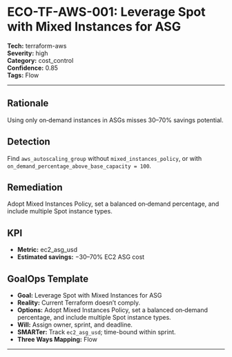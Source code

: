 # ECO-TF-AWS-001: Leverage Spot with Mixed Instances for ASG

**Tech:** terraform-aws  
**Severity:** high  
**Category:** cost_control  
**Confidence:** 0.85  
**Tags:** Flow

---

## Rationale
Using only on‑demand instances in ASGs misses 30–70% savings potential.

## Detection
Find `aws_autoscaling_group` without `mixed_instances_policy`, or with `on_demand_percentage_above_base_capacity = 100`.

## Remediation
Adopt Mixed Instances Policy, set a balanced on‑demand percentage, and include multiple Spot instance types.

## KPI
- **Metric:** ec2_asg_usd  
- **Estimated savings:** −30–70% EC2 ASG cost

## GoalOps Template
- **Goal:** Leverage Spot with Mixed Instances for ASG  
- **Reality:** Current Terraform doesn’t comply.  
- **Options:** Adopt Mixed Instances Policy, set a balanced on‑demand percentage, and include multiple Spot instance types.  
- **Will:** Assign owner, sprint, and deadline.  
- **SMARTer:** Track `ec2_asg_usd`; time-bound within sprint.  
- **Three Ways Mapping:** Flow

---

